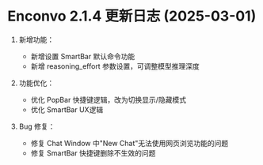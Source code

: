 # Enconvo 2.1.4 更新日志 (2025-03-01)

1. 新增功能：

   - 新增设置 SmartBar 默认命令功能 
   - 新增 reasoning_effort 参数设置，可调整模型推理深度

2. 功能优化：

   - 优化 PopBar 快捷键逻辑，改为切换显示/隐藏模式
   - 优化 SmartBar UX逻辑

3. Bug 修复：

   - 修复 Chat Window 中"New Chat"无法使用网页浏览功能的问题
   - 修复 SmartBar 快捷键删除不生效的问题
